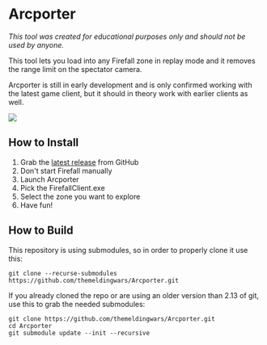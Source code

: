 
# Arcporter

*This tool was created for educational purposes only and should not be used by anyone.*

This tool lets you load into any Firefall zone in replay mode and it removes the range limit on the spectator camera.

Arcporter is still in early development and is only confirmed working with the latest game client, but it should in theory work with earlier clients as well.

![](https://forums.themeldingwars.com/assets/uploads/files/arcporter.png)

## How to Install

1. Grab the [latest release](https://github.com/themeldingwars/Arcporter/releases) from GitHub
2. Don't start Firefall manually
3. Launch Arcporter
4. Pick the FirefallClient.exe
5. Select the zone you want to explore
6. Have fun!

## How to Build

This repository is using submodules, so in order to properly clone it use this:

```
git clone --recurse-submodules https://github.com/themeldingwars/Arcporter.git
```

If you already cloned the repo or are using an older version than 2.13 of git, use this to grab the needed submodules:

```
git clone https://github.com/themeldingwars/Arcporter.git
cd Arcporter
git submodule update --init --recursive
```
